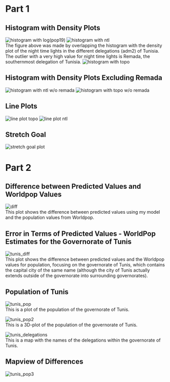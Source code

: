 
# Part 1

## Histogram with Density Plots
![histogram with log(pop19)](https://theresareese.github.io/workshop/hist_logpop.png)
![histogram with ntl](https://theresareese.github.io/workshop/hist_ntl.png)<br/>
The figure above was made by overlapping the histogram with the density plot of the night time lights in the different delegations (adm2) of Tunisia. The outlier with a very high value for night time lights is Remada, the southernmost delegation of Tunisia.
![histogram with topo](https://theresareese.github.io/workshop/hist_topo.png)

## Histogram with Density Plots Excluding Remada
![histogram with ntl w/o remada](https://theresareese.github.io/workshop/hist_ntl_woremada.png)
![histogram with topo w/o remada](https://theresareese.github.io/workshop/hist_topo_woremada.png)

## Line Plots
![line plot topo](https://theresareese.github.io/workshop/topo_line_wlabels.png)
![line plot ntl](https://theresareese.github.io/workshop/ntl_line_wlabels.png)



## Stretch Goal

![stretch goal plot](https://theresareese.github.io/workshop/fitted_residuals.png)

# Part 2

## Difference between Predicted Values and Worldpop Values
![diff](https://theresareese.github.io/workshop/Rplot05.png)<br/>
This plot shows the difference between predicted values using my model and the population values from Worldpop.
## Error in Terms of Predicted Values - WorldPop Estimates for the Governorate of Tunis
![tunis_diff](https://theresareese.github.io/workshop/Rplot04.png)<br/>
This plot shows the difference between predicted values and the Worldpop values for population, focusing on the governorate of Tunis, which contains the capital city of the same name (although the city of Tunis actually extends outside of the governorate into surrounding governorates).

## Population of Tunis
![tunis_pop](https://theresareese.github.io/workshop/Rplot03.png)<br/>
This is a plot of the population of the governorate of Tunis.

![tunis_pop2](https://theresareese.github.io/workshop/Screen%20Shot%202020-04-03%20at%208.04.54%20AM.png)<br/>
This is a 3D-plot of the population of the governorate of Tunis.

![tunis_delegations](https://theresareese.github.io/workshop/detail_map.png)<br/>
This is a map with the names of the delegations within the governorate of Tunis. 

## Mapview of Differences
![tunis_pop3](https://theresareese.github.io/workshop/diffmapview.png)
